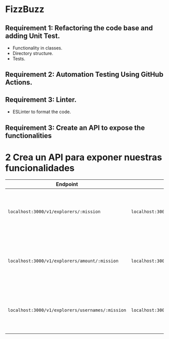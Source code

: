 # FizzBuzz

## Requirement 1: Refactoring the code base and adding Unit Test.
- Functionality in classes.
- Directory structure.
- Tests.
## Requirement 2: Automation Testing Using GitHub Actions.
## Requirement 3: Linter. 
- ESLinter to format the code.
## Requirement 3: Create an API to expose the functionalities
# 2 Crea un API para exponer nuestras funcionalidades

| Endpoint | Request | Response |
|---|---|---|
| `localhost:3000/v1/explorers/:mission` | `localhost:3000/v1/explorers/node` | Get the explorer list based in the mission you sent (node)  |
| `localhost:3000/v1/explorers/amount/:mission` | `localhost:3000/v1/explorers/amount/node` | Get the explorers quantity based in the mission you sent (node)  |
| `localhost:3000/v1/explorers/usernames/:mission` | `localhost:3000/v1/explorers/usernames/node` | Get the usernames list  based in the mission you sent (node) |


